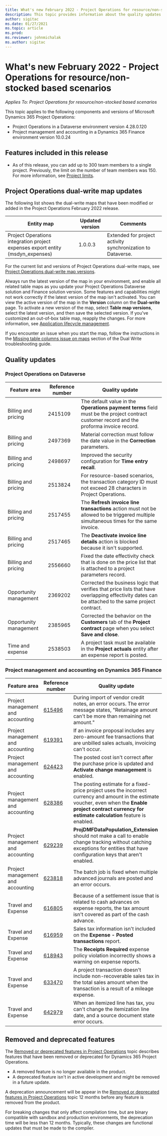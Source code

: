 ```yaml
---
title: What's new February 2022 - Project Operations for resource/non-stocked based scenarios
description: This topic provides information about the quality updates that are available in the February 2022 release of Project Operations for resource/non-stocked based scenarios.
author: sigitac
ms.date: 01/27/2021
ms.topic: article
ms.prod:
ms.reviewer: johnmichalak
ms.author: sigitac
---
```


# What's new February 2022 - Project Operations for resource/non-stocked based scenarios

*Applies To: Project Operations for resource/non-stocked based scenarios*

This topic applies to the following components and versions of Microsoft Dynamics 365 Project Operations:

- Project Operations in a Dataverse environment version 4.28.0.120
- Project management and accounting in a Dynamics 365 Finance environment version 10.0.24

## Features included in this release

- As of this release, you can add up to 300 team members to a single project. Previously, the limit on the number of team members was 150. For more information, see [Project limits](../project-management/create-wbs.md#project-limitations).

## Project Operations dual-write map updates

The following list shows the dual-write maps that have been modified or added in the Project Operations February 2022 release.

| Entity map | Updated version | Comments |
| --- | --- | --- |
| Project Operations integration project expenses export entity (msdyn\_expenses) | 1.0.0.3 | Extended for project activity synchronization to Dataverse. |

For the current list and versions of Project Operations dual-write maps, see [Project Operations dual-write map versions](../environment/resource-dual-write-maps.md).

Always run the latest version of the map in your environment, and enable all related table maps as you update your Project Operations Dataverse solution and Finance solution version. Some features and capabilities might not work correctly if the latest version of the map isn't activated. You can view the active version of the map in the **Version** column on the **Dual-write** page. To activate a new version of the map, select **Table map versions**, select the latest version, and then save the selected version. If you've customized an out-of-box table map, reapply the changes. For more information, see [Application lifecycle management](/dynamics365/fin-ops-core/dev-itpro/data-entities/dual-write/app-lifecycle-management).

If you encounter an issue when you start the map, follow the instructions in the [Missing table columns issue on maps](/dynamics365/fin-ops-core/dev-itpro/data-entities/dual-write/dual-write-troubleshooting-finops-upgrades#missing-table-columns-issue-on-maps) section of the Dual Write troubleshooting guide.

## Quality updates

### Project Operations on Dataverse

| Feature area | Reference number | Quality update |
| --- | --- | --- |
| Billing and pricing | 2415109 | The default value in the **Operations payment terms** field must be the project contract customer record and the proforma invoice record. |
| Billing and pricing | 2497369 | Material correction must follow the date value in the **Correction** parameters. |
| Billing and pricing | 2498697 | Improved the security configuration for **Time entry recall**. |
| Billing and pricing | 2513824 | For resource-based scenarios, the transaction category ID must not exceed 28 characters in Project Operations. |
| Billing and pricing | 2517455 | The **Refresh invoice line transactions** action must not be allowed to be triggered multiple simultaneous times for the same invoice. |
| Billing and pricing | 2517465 | The **Deactivate invoice line details** action is blocked because it isn't supported. |
| Billing and pricing | 2556660 | Fixed the date effectivity check that is done on the price list that is attached to a project parameters record. |
| Opportunity management | 2369202 | Corrected the business logic that verifies that price lists that have overlapping effectivity dates can be attached to the same project contract. |
| Opportunity management | 2385965 | Corrected the behavior on the **Customers** tab of the **Project contract** page when you select **Save and close**. |
| Time and expense | 2538503 | A project task must be available in the **Project actuals** entity after an expense report is posted. |

### Project management and accounting on Dynamics 365 Finance

| Feature area | Reference number | Quality update |
| --- | --- | --- |
| Project management and accounting | [615496](https://fix.lcs.dynamics.com/Issue/Details/?bugId=615496) | During import of vendor credit notes, an error occurs. The error message states, "Retainage amount can't be more than remaining net amount." |
| Project management and accounting | [619391](https://fix.lcs.dynamics.com/Issue/Details/?bugId=619391) | If an invoice proposal includes any zero-amount fee transactions that are unbilled sales actuals, invoicing can't occur. |
| Project management and accounting | [624423](https://fix.lcs.dynamics.com/Issue/Details/?bugId=624423) | The posted cost isn't correct after the purchase price is updated and **Activate change management** is enabled.|
| Project management and accounting | [628386](https://fix.lcs.dynamics.com/Issue/Details/?bugId=628386) | The posting estimate for a fixed-price project uses the incorrect currency and amount in the estimate voucher, even when the **Enable project contract currency for estimate calculation** feature is enabled. |
| Project management and accounting | [629239](https://fix.lcs.dynamics.com/Issue/Details/?bugId=629239) | **ProjDMFDataPopulation\_Extension** should not make a call to enable change tracking without catching exceptions for entities that have configuration keys that aren't enabled. |
| Project management and accounting | [623818](https://fix.lcs.dynamics.com/Issue/Details/?bugId=623818) | The batch job is fixed when multiple advanced journals are posted and an error occurs. |
| Travel and Expense | [616805](https://fix.lcs.dynamics.com/Issue/Details/?bugId=616805) | Because of a settlement issue that is related to cash advances on expense reports, the tax amount isn't covered as part of the cash advance. |
| Travel and Expense | [616959](https://fix.lcs.dynamics.com/Issue/Details/?bugId=616959) | Sales tax information isn't included on the **Expense - Posted transactions** report. |
| Travel and Expense | [618943](https://fix.lcs.dynamics.com/Issue/Details/?bugId=618943) | The **Receipts Required** expense policy violation incorrectly shows a warning on expense reports. |
| Travel and Expense | [633470](https://fix.lcs.dynamics.com/Issue/Details/?bugId=633470) | A project transaction doesn't include non-recoverable sales tax in the total sales amount when the transaction is a result of a mileage expense. |
| Travel and Expense | [642979](https://fix.lcs.dynamics.com/Issue/Details/?bugId=642979) | When an itemized line has tax, you can't change the itemization line date, and a source document state error occurs. |

## Removed and deprecated features

The [Removed or deprecated features in Project Operations](removed-depreciated-features-project.md) topic describes features that have been removed or deprecated for Dynamics 365 Project Operations.

- A removed feature is no longer available in the product.
- A deprecated feature isn't in active development and might be removed in a future update.

A deprecation announcement will be appear in the [Removed or deprecated features in Project Operations](removed-depreciated-features-project.md) topic 12 months before any feature is removed from the product.

For breaking changes that only affect compilation time, but are binary compatible with sandbox and production environments, the deprecation time will be less than 12 months. Typically, these changes are functional updates that must be made to the compiler.
